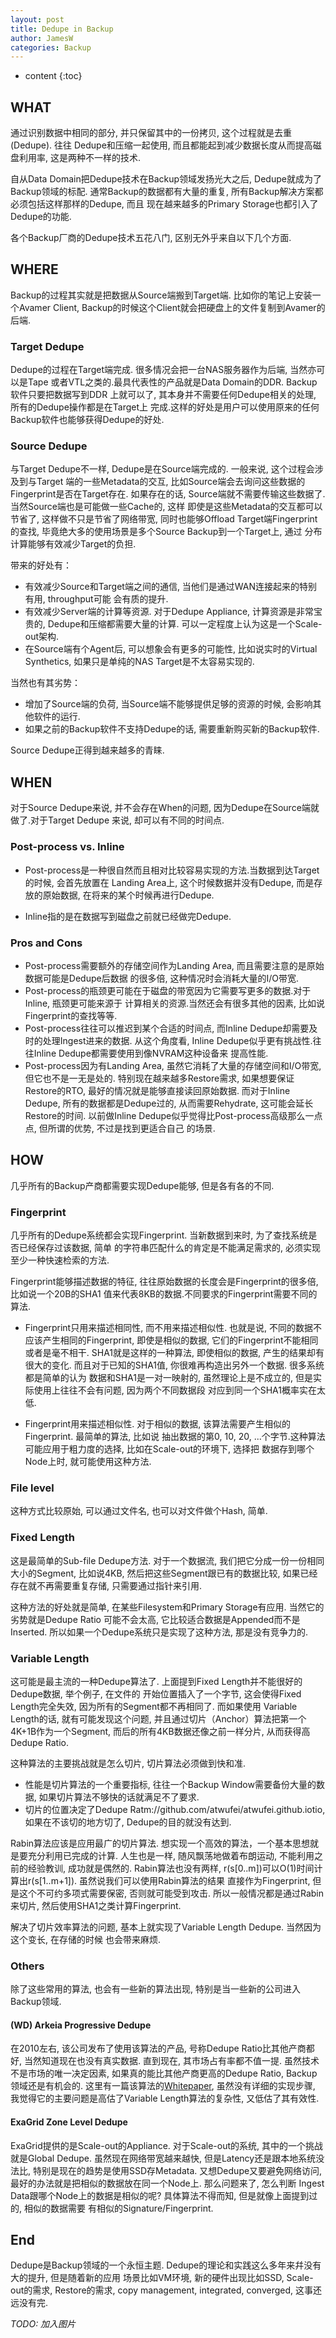 ```yaml
---
layout: post
title: Dedupe in Backup
author: JamesW
categories: Backup
---
```


* content 
{:toc}

## WHAT
通过识别数据中相同的部分, 并只保留其中的一份拷贝, 这个过程就是去重(Dedupe). 往往
Dedupe和压缩一起使用, 而且都能起到减少数据长度从而提高磁盘利用率, 这是两种不一样的技术.

自从Data Domain把Dedupe技术在Backup领域发扬光大之后, Dedupe就成为了Backup领域的标配.
通常Backup的数据都有大量的重复, 所有Backup解决方案都必须包括这样那样的Dedupe, 而且
现在越来越多的Primary Storage也都引入了Dedupe的功能.

各个Backup厂商的Dedupe技术五花八门, 区别无外乎来自以下几个方面.

## WHERE
Backup的过程其实就是把数据从Source端搬到Target端. 比如你的笔记上安装一个Avamer Client, 
Backup的时候这个Client就会把硬盘上的文件复制到Avamer的后端.

### Target Dedupe

Dedupe的过程在Target端完成. 很多情况会把一台NAS服务器作为后端, 当然亦可以是Tape
或者VTL之类的.最具代表性的产品就是Data Domain的DDR. Backup软件只要把数据写到DDR
上就可以了, 其本身并不需要任何Dedupe相关的处理, 所有的Dedupe操作都是在Target上
完成.这样的好处是用户可以使用原来的任何Backup软件也能够获得Dedupe的好处.
		
### Source Dedupe

与Target Dedupe不一样, Dedupe是在Source端完成的. 一般来说, 这个过程会涉及到与Target
端的一些Metadata的交互, 比如Source端会去询问这些数据的Fingerprint是否在Target存在.
如果存在的话, Source端就不需要传输这些数据了. 当然Source端也是可能做一些Cache的, 这样
即使是这些Metadata的交互都可以节省了, 这样做不只是节省了网络带宽, 同时也能够Offload
Target端Fingerprint的查找, 毕竟绝大多的使用场景是多个Source Backup到一个Target上, 通过
分布计算能够有效减少Target的负担.

带来的好处有：

* 有效减少Source和Target端之间的通信, 当他们是通过WAN连接起来的特别有用, throughput可能
  会有质的提升.
* 有效减少Server端的计算等资源. 对于Dedupe Appliance, 计算资源是非常宝贵的, 
  Dedupe和压缩都需要大量的计算. 可以一定程度上认为这是一个Scale-out架构.
* 在Source端有个Agent后, 可以想象会有更多的可能性, 比如说实时的Virtual Synthetics, 
  如果只是单纯的NAS Target是不太容易实现的.

当然也有其劣势：

* 增加了Source端的负荷, 当Source端不能够提供足够的资源的时候, 会影响其他软件的运行.
* 如果之前的Backup软件不支持Dedupe的话, 需要重新购买新的Backup软件.

Source Dedupe正得到越来越多的青睐.

## WHEN

对于Source Dedupe来说, 并不会存在When的问题, 因为Dedupe在Source端就做了.对于Target Dedupe
来说, 却可以有不同的时间点.

### Post-process vs. Inline

* Post-process是一种很自然而且相对比较容易实现的方法.当数据到达Target的时候, 会首先放置在
  Landing Area上, 这个时候数据并没有Dedupe, 而是存放的原始数据, 在将来的某个时候再进行Dedupe.

* Inline指的是在数据写到磁盘之前就已经做完Dedupe.

### Pros and Cons

* Post-process需要额外的存储空间作为Landing Area, 而且需要注意的是原始数据可能是Dedupe后数据
  的很多倍, 这种情况时会消耗大量的I/O带宽.
* Post-process的瓶颈更可能在于磁盘的带宽因为它需要写更多的数据.对于Inline, 瓶颈更可能来源于
  计算相关的资源.当然还会有很多其他的因素, 比如说Fingerprint的查找等等.
* Post-process往往可以推迟到某个合适的时间点, 而Inline Dedupe却需要及时的处理Ingest进来的数据.
  从这个角度看, Inline Dedupe似乎更有挑战性.往往Inline Dedupe都需要使用到像NVRAM这种设备来
  提高性能.
* Post-process因为有Landing Area, 虽然它消耗了大量的存储空间和I/O带宽, 但它也不是一无是处的.
  特别现在越来越多Restore需求, 如果想要保证Restore的RTO, 最好的情况就是能够直接读回原始数据.
  而对于Inline Dedupe, 所有的数据都是Dedupe过的, 从而需要Rehydrate, 这可能会延长Restore的时间.
  以前做Inline Dedupe似乎觉得比Post-process高级那么一点点, 但所谓的优势, 不过是找到更适合自己
  的场景.

## HOW

几乎所有的Backup产商都需要实现Dedupe能够, 但是各有各的不同.

### Fingerprint

几乎所有的Dedupe系统都会实现Fingerprint. 当新数据到来时, 为了查找系统是否已经保存过该数据, 简单
的字符串匹配什么的肯定是不能满足需求的, 必须实现至少一种快速检索的方法.

Fingerprint能够描述数据的特征, 往往原始数据的长度会是Fingerprint的很多倍, 比如说一个20B的SHA1
值来代表8KB的数据.不同要求的Fingerprint需要不同的算法.

* Fingerprint只用来描述相同性, 而不用来描述相似性. 也就是说, 不同的数据不应该产生相同的Fingerprint, 
  即使是相似的数据, 它们的Fingerprint不能相同或者是毫不相干. SHA1就是这样的一种算法, 即使相似的数据, 
  产生的结果却有很大的变化. 而且对于已知的SHA1值, 你很难再构造出另外一个数据. 很多系统都是简单的认为
  数据和SHA1是一对一映射的, 虽然理论上是不成立的, 但是实际使用上往往不会有问题, 因为两个不同数据段
  对应到同一个SHA1概率实在太低.

* Fingerprint用来描述相似性. 对于相似的数据, 该算法需要产生相似的Fingerprint. 最简单的算法, 比如说
  抽出数据的第0, 10, 20, ...个字节.这种算法可能应用于粗力度的选择, 比如在Scale-out的环境下, 选择把
  数据存到哪个Node上时, 就可能使用这种方法.

### File level

这种方式比较原始, 可以通过文件名, 也可以对文件做个Hash, 简单.


### Fixed Length

这是最简单的Sub-file Dedupe方法. 对于一个数据流, 我们把它分成一份一份相同大小的Segment, 比如说4KB, 
然后把这些Segment跟已有的数据比较, 如果已经存在就不再需要重复存储, 只需要通过指针来引用.

这种方法的好处就是简单, 在某些Filesystem和Primary Storage有应用. 当然它的劣势就是Dedupe Ratio
可能不会太高, 它比较适合数据是Appended而不是Inserted. 所以如果一个Dedupe系统只是实现了这种方法,
那是没有竞争力的.

### Variable Length

这可能是最主流的一种Dedupe算法了. 上面提到Fixed Length并不能很好的Dedupe数据, 举个例子, 在文件的
开始位置插入了一个字节, 这会使得Fixed Length完全失效, 因为所有的Segment都不再相同了. 而如果使用
Variable Length的话, 就有可能发现这个问题, 并且通过切片（Anchor）算法把第一个4K+1B作为一个Segment, 
而后的所有4KB数据还像之前一样分片, 从而获得高Dedupe Ratio.

这种算法的主要挑战就是怎么切片, 切片算法必须做到快和准.

* 性能是切片算法的一个重要指标, 往往一个Backup Window需要备份大量的数据, 如果切片算法不够快的话就满足不了要求.
* 切片的位置决定了Dedupe Ratm://github.com/atwufei/atwufei.github.iotio, 如果在不该切的地方切了, Dedupe的目的就没有达到.

Rabin算法应该是应用最广的切片算法. 想实现一个高效的算法，一个基本思想就是要充分利用已完成的计算.
人生也是一样, 随风飘荡地做着布朗运动, 不能利用之前的经验教训, 成功就是偶然的.
Rabin算法也没有两样, r(s[0..m])可以O(1)时间计算出r(s[1..m+1]). 虽然说我们可以使用Rabin算法的结果
直接作为Fingerprint, 但是这个不可约多项式需要保密, 否则就可能受到攻击. 所以一般情况都是通过Rabin
来切片, 然后使用SHA1之类计算Fingerprint.

解决了切片效率算法的问题, 基本上就实现了Variable Length Dedupe. 当然因为这个变长, 在存储的时候
也会带来麻烦.

### Others

除了这些常用的算法, 也会有一些新的算法出现, 特别是当一些新的公司进入Backup领域.

#### (WD) Arkeia Progressive Dedupe

在2010左右, 该公司发布了使用该算法的产品, 号称Dedupe Ratio比其他产商都好, 当然知道现在也没有真实数据.
直到现在, 其市场占有率都不值一提. 虽然技术不是市场的唯一决定因素, 如果真的能比其他产商更高的Dedupe Ratio,
Backup领域还是有机会的. 这里有一篇该算法的[Whitepaper](http://s.nsit.com/fr01/fr/content/shop/arkeia/arkeia-whitepaper-dedupe-technology-2011.pdf),
虽然没有详细的实现步骤, 我觉得它的主要问题是高估了Variable Length算法的复杂性, 又低估了其有效性.

#### ExaGrid Zone Level Dedupe

ExaGrid提供的是Scale-out的Appliance. 对于Scale-out的系统, 其中的一个挑战就是Global Dedupe.
虽然现在网络带宽越来越快, 但是Latency还是跟本地系统没法比, 特别是现在的趋势是使用SSD存Metadata.
又想Dedupe又要避免网络访问, 最好的办法就是把相似的数据放在同一个Node上. 那么问题来了, 怎么判断
Ingest Data跟哪个Node上的数据是相似的呢? 具体算法不得而知, 但是就像上面提到过的, 相似的数据需要
有相似的Signature/Fingerprint.

## End

Dedupe是Backup领域的一个永恒主题. Dedupe的理论和实践这么多年来幷没有大的提升, 但是随着新的应用
场景比如VM环境, 新的硬件出现比如SSD, Scale-out的需求, Restore的需求, copy management, integrated,
converged, 这事还远没有完.

_TODO: 加入图片_

